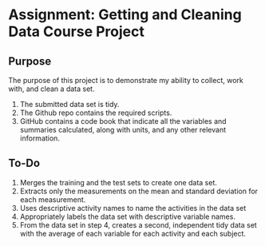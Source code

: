 # Assignment: Getting and Cleaning Data Course Project

## Purpose 
The purpose of this project is to demonstrate my ability to collect, work with, and clean a data set.

1. The submitted data set is tidy.
2. The Github repo contains the required scripts.
3. GitHub contains a code book that indicate all the variables and summaries calculated, along with units, and any other relevant information.

## To-Do
1. Merges the training and the test sets to create one data set.
2. Extracts only the measurements on the mean and standard deviation for each measurement.
3. Uses descriptive activity names to name the activities in the data set
4. Appropriately labels the data set with descriptive variable names.
5. From the data set in step 4, creates a second, independent tidy data set with the average of each variable for each activity and each subject.